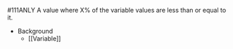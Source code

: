 #111ANLY 
A value where X% of the variable values are less than or equal to it.

* Background
	* [[Variable]]